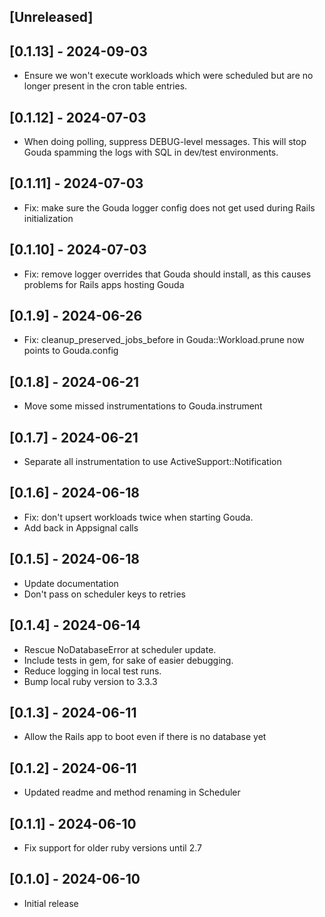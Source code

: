 ## [Unreleased]


## [0.1.13] - 2024-09-03

- Ensure we won't execute workloads which were scheduled but are no longer present in the cron table entries.

## [0.1.12] - 2024-07-03

- When doing polling, suppress DEBUG-level messages. This will stop Gouda spamming the logs with SQL in dev/test environments.

## [0.1.11] - 2024-07-03

- Fix: make sure the Gouda logger config does not get used during Rails initialization

## [0.1.10] - 2024-07-03

- Fix: remove logger overrides that Gouda should install, as this causes problems for Rails apps hosting Gouda

## [0.1.9] - 2024-06-26

- Fix: cleanup_preserved_jobs_before in Gouda::Workload.prune now points to Gouda.config

## [0.1.8] - 2024-06-21

- Move some missed instrumentations to Gouda.instrument

## [0.1.7] - 2024-06-21

- Separate all instrumentation to use ActiveSupport::Notification

## [0.1.6] - 2024-06-18

- Fix: don't upsert workloads twice when starting Gouda.
- Add back in Appsignal calls

## [0.1.5] - 2024-06-18

- Update documentation
- Don't pass on scheduler keys to retries

## [0.1.4] - 2024-06-14

- Rescue NoDatabaseError at scheduler update.
- Include tests in gem, for sake of easier debugging.
- Reduce logging in local test runs.
- Bump local ruby version to 3.3.3

## [0.1.3] - 2024-06-11

- Allow the Rails app to boot even if there is no database yet

## [0.1.2] - 2024-06-11

- Updated readme and method renaming in Scheduler

## [0.1.1] - 2024-06-10

- Fix support for older ruby versions until 2.7

## [0.1.0] - 2024-06-10

- Initial release

